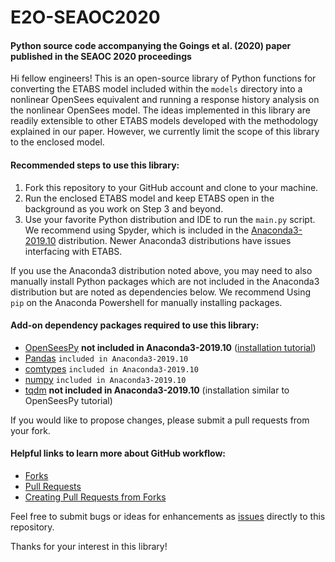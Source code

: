 # E2O-SEAOC2020
#### Python source code accompanying the Goings et al. (2020) paper published in the SEAOC 2020 proceedings

Hi fellow engineers! This is an open-source library of Python functions for converting the ETABS model included within the `models` directory into a nonlinear OpenSees equivalent and running a response history analysis on the nonlinear OpenSees model.
The ideas implemented in this library are readily extensible to other ETABS models developed with the methodology explained in our paper. However, we 
currently limit the scope of this library to the enclosed model.

#### Recommended steps to use this library:

1. Fork this repository to your GitHub account and clone to your machine. 
2. Run the enclosed ETABS model and keep ETABS open in the background as you work on Step 3 and beyond.
3. Use your favorite Python distribution and IDE to run the `main.py` script. We recommend using Spyder, which is included in the [Anaconda3-2019.10](https://repo.anaconda.com/archive/) distribution. Newer Anaconda3 distributions have issues interfacing with ETABS.

If you use the Anaconda3 distribution noted above, you may need to also manually install Python packages which are not included in the Anaconda3 distribution but are noted as dependencies below. We recommend Using `pip` on the Anaconda Powershell for manually installing packages.

#### Add-on dependency packages required to use this library:
  - [OpenSeesPy](https://openseespydoc.readthedocs.io/en/latest/index.html) **not included in Anaconda3-2019.10** ([installation tutorial](https://www.youtube.com/watch?v=uuhuewl1Z-k))
  - [Pandas](https://pandas.pydata.org/pandas-docs/stable/getting_started/install.html) `included in Anaconda3-2019.10`
  - [comtypes](https://pypi.org/project/comtypes/) `included in Anaconda3-2019.10`
  - [numpy](https://numpy.org/install/) `included in Anaconda3-2019.10`
  - [tqdm](https://pypi.org/project/tqdm/) **not included in Anaconda3-2019.10** (installation similar to OpenSeesPy tutorial)
  
If you would like to propose changes, please submit a pull requests from your fork.

#### Helpful links to learn more about GitHub workflow:

  - [Forks](https://docs.github.com/en/github/collaborating-with-issues-and-pull-requests/about-forks)
  - [Pull Requests](https://docs.github.com/en/github/collaborating-with-issues-and-pull-requests/about-pull-requests)
  - [Creating Pull Requests from Forks](https://docs.github.com/en/github/collaborating-with-issues-and-pull-requests/creating-a-pull-request-from-a-fork)
  
Feel free to submit bugs or ideas for enhancements as [issues](https://guides.github.com/features/issues/) directly to this repository.

Thanks for your interest in this library!
